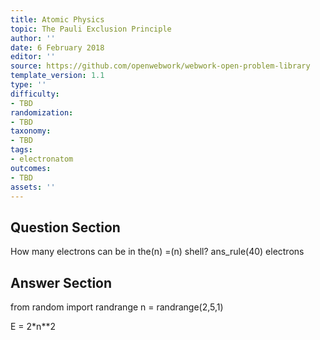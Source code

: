 ```yaml
---
title: Atomic Physics
topic: The Pauli Exclusion Principle
author: ''
date: 6 February 2018
editor: ''
source: https://github.com/openwebwork/webwork-open-problem-library
template_version: 1.1
type: ''
difficulty:
- TBD
randomization:
- TBD
taxonomy:
- TBD
tags:
- electronatom
outcomes:
- TBD
assets: ''
---
```


## Question Section 

How many electrons can be in the(n) =(n) shell? 
ans_rule(40) electrons



## Answer Section

from random import randrange
n = randrange(2,5,1)

E = 2*n**2